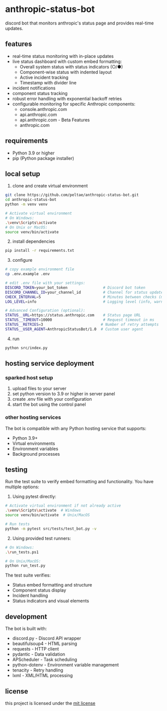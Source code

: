 # anthropic-status-bot

discord bot that monitors anthropic's status page and provides real-time updates.

## features

- real-time status monitoring with in-place updates
- live status dashboard with custom embed formatting:
  - Overall system status with status indicators (○/●)
  - Component-wise status with indented layout
  - Active incident tracking
  - Timestamp with divider line
- incident notifications
- component status tracking
- robust error handling with exponential backoff retries
- configurable monitoring for specific Anthropic components:
  - console.anthropic.com
  - api.anthropic.com
  - api.anthropic.com - Beta Features
  - anthropic.com

## requirements

- Python 3.9 or higher
- pip (Python package installer)

## local setup

1. clone and create virtual environment
```bash
git clone https://github.com/peltae/anthropic-status-bot.git
cd anthropic-status-bot
python -m venv venv

# Activate virtual environment
# On Windows:
.\venv\Scripts\activate
# On Unix or MacOS:
source venv/bin/activate
```

2. install dependencies
```bash
pip install -r requirements.txt
```

3. configure
```bash
# copy example environment file
cp .env.example .env

# edit .env file with your settings:
DISCORD_TOKEN=your_bot_token                # Discord bot token
DISCORD_CHANNEL_ID=your_channel_id          # Channel for status updates
CHECK_INTERVAL=5                            # Minutes between checks (minimum: 1)
LOG_LEVEL=info                              # Logging level (info, warn, error)

# Advanced Configuration (optional):
STATUS__URL=https://status.anthropic.com    # Status page URL
STATUS__TIMEOUT=10000                       # Request timeout in ms
STATUS__RETRIES=3                          # Number of retry attempts
STATUS__USER_AGENT=AnthropicStatusBot/1.0  # Custom user agent
```

4. run
```bash
python src/index.py
```

## hosting service deployment

### sparked host setup
1. upload files to your server
2. set python version to 3.9 or higher in server panel
3. create .env file with your configuration
4. start the bot using the control panel

### other hosting services
The bot is compatible with any Python hosting service that supports:
- Python 3.9+
- Virtual environments
- Environment variables
- Background processes

## testing

Run the test suite to verify embed formatting and functionality. You have multiple options:

1. Using pytest directly:
```bash
# Activate virtual environment if not already active
.\venv\Scripts\activate  # Windows
source venv/bin/activate  # Unix/MacOS

# Run tests
python -m pytest src/tests/test_bot.py -v
```

2. Using provided test runners:
```bash
# On Windows:
.\run_tests.ps1

# On Unix/MacOS:
python run_test.py
```

The test suite verifies:
- Status embed formatting and structure
- Component status display
- Incident handling
- Status indicators and visual elements

## development

The bot is built with:
- discord.py - Discord API wrapper
- beautifulsoup4 - HTML parsing
- requests - HTTP client
- pydantic - Data validation
- APScheduler - Task scheduling
- python-dotenv - Environment variable management
- tenacity - Retry handling
- lxml - XML/HTML processing

## license

this project is licensed under the [mit license](LICENSE)